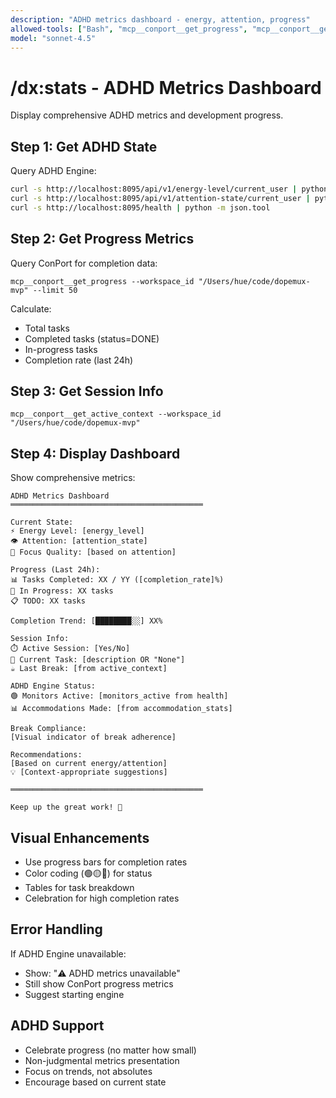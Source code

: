```yaml
---
description: "ADHD metrics dashboard - energy, attention, progress"
allowed-tools: ["Bash", "mcp__conport__get_progress", "mcp__conport__get_active_context"]
model: "sonnet-4.5"
---
```


# /dx:stats - ADHD Metrics Dashboard

Display comprehensive ADHD metrics and development progress.

## Step 1: Get ADHD State

Query ADHD Engine:
```bash
curl -s http://localhost:8095/api/v1/energy-level/current_user | python -m json.tool
curl -s http://localhost:8095/api/v1/attention-state/current_user | python -m json.tool
curl -s http://localhost:8095/health | python -m json.tool
```

## Step 2: Get Progress Metrics

Query ConPort for completion data:
```
mcp__conport__get_progress --workspace_id "/Users/hue/code/dopemux-mvp" --limit 50
```

Calculate:
- Total tasks
- Completed tasks (status=DONE)
- In-progress tasks
- Completion rate (last 24h)

## Step 3: Get Session Info

```
mcp__conport__get_active_context --workspace_id "/Users/hue/code/dopemux-mvp"
```

## Step 4: Display Dashboard

Show comprehensive metrics:
```
ADHD Metrics Dashboard
═══════════════════════════════════════════

Current State:
⚡ Energy Level: [energy_level]
👁️ Attention: [attention_state]
🎯 Focus Quality: [based on attention]

Progress (Last 24h):
📊 Tasks Completed: XX / YY ([completion_rate]%)
🔄 In Progress: XX tasks
📋 TODO: XX tasks

Completion Trend: [████████░░] XX%

Session Info:
⏱️ Active Session: [Yes/No]
📝 Current Task: [description OR "None"]
☕ Last Break: [from active_context]

ADHD Engine Status:
🟢 Monitors Active: [monitors_active from health]
📊 Accommodations Made: [from accommodation_stats]

Break Compliance:
[Visual indicator of break adherence]

Recommendations:
[Based on current energy/attention]
💡 [Context-appropriate suggestions]

═══════════════════════════════════════════

Keep up the great work! 💪
```

## Visual Enhancements

- Use progress bars for completion rates
- Color coding (🟢🟡🔴) for status
- Tables for task breakdown
- Celebration for high completion rates

## Error Handling

If ADHD Engine unavailable:
- Show: "⚠️ ADHD metrics unavailable"
- Still show ConPort progress metrics
- Suggest starting engine

## ADHD Support

- Celebrate progress (no matter how small)
- Non-judgmental metrics presentation
- Focus on trends, not absolutes
- Encourage based on current state
